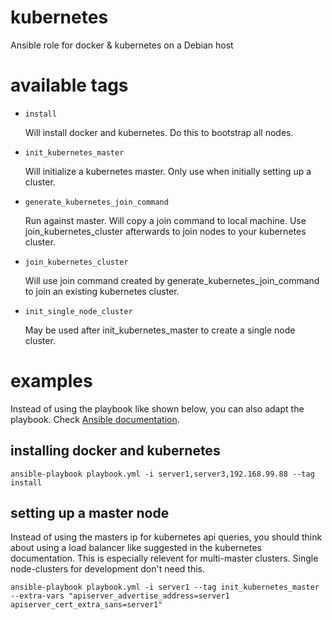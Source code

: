 # kubernetes
Ansible role for docker &amp; kubernetes on a Debian host

# available tags

* `install`

  Will install docker and kubernetes. Do this to bootstrap all nodes.

* `init_kubernetes_master`

  Will initialize a kubernetes master. Only use when initially setting up a cluster.

* `generate_kubernetes_join_command`

  Run against master. Will copy a join command to local machine. Use join_kubernetes_cluster afterwards to join nodes to your kubernetes cluster.

* `join_kubernetes_cluster`

  Will use join command created by generate_kubernetes_join_command to join an existing kubernetes cluster.

* `init_single_node_cluster`

  May be used after init_kubernetes_master to create a single node cluster. 

# examples

Instead of using the playbook like shown below, you can also adapt the playbook. Check [Ansible documentation](https://docs.ansible.com/ansible/latest/user_guide/playbooks.html).

## installing docker and kubernetes

    ansible-playbook playbook.yml -i server1,server3,192.168.99.88 --tag install
    
## setting up a master node

Instead of using the masters ip for kubernetes api queries, you should think about using a load balancer like suggested in the kubernetes documentation. This is especially relevent for multi-master clusters. Single node-clusters for development don't need this.

    ansible-playbook playbook.yml -i server1 --tag init_kubernetes_master --extra-vars "apiserver_advertise_address=server1 apiserver_cert_extra_sans=server1"

